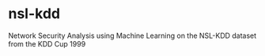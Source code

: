 # nsl-kdd
Network Security Analysis using Machine Learning on the NSL-KDD dataset from the KDD Cup 1999
